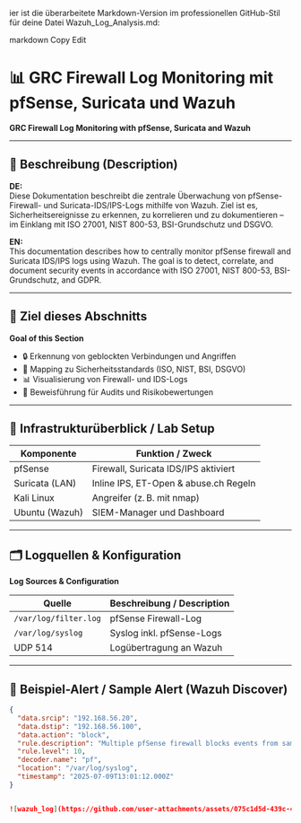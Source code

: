 ier ist die überarbeitete Markdown-Version im professionellen GitHub-Stil für deine Datei Wazuh_Log_Analysis.md:

markdown
Copy
Edit
# 📊 GRC Firewall Log Monitoring mit pfSense, Suricata und Wazuh  
**GRC Firewall Log Monitoring with pfSense, Suricata and Wazuh**

---

## 🧾 Beschreibung (Description)

**DE:**  
Diese Dokumentation beschreibt die zentrale Überwachung von pfSense-Firewall- und Suricata-IDS/IPS-Logs mithilfe von Wazuh. Ziel ist es, Sicherheitsereignisse zu erkennen, zu korrelieren und zu dokumentieren – im Einklang mit ISO 27001, NIST 800-53, BSI-Grundschutz und DSGVO.

**EN:**  
This documentation describes how to centrally monitor pfSense firewall and Suricata IDS/IPS logs using Wazuh. The goal is to detect, correlate, and document security events in accordance with ISO 27001, NIST 800-53, BSI-Grundschutz, and GDPR.

---

## 🎯 Ziel dieses Abschnitts  
**Goal of this Section**

- 🔒 Erkennung von geblockten Verbindungen und Angriffen  
- 🧩 Mapping zu Sicherheitsstandards (ISO, NIST, BSI, DSGVO)  
- 📊 Visualisierung von Firewall- und IDS-Logs  
- 📎 Beweisführung für Audits und Risikobewertungen  

---

## 🧰 Infrastrukturüberblick / Lab Setup

| Komponente        | Funktion / Zweck                      |
|------------------|----------------------------------------|
| pfSense           | Firewall, Suricata IDS/IPS aktiviert  |
| Suricata (LAN)    | Inline IPS, ET-Open & abuse.ch Regeln |
| Kali Linux        | Angreifer (z. B. mit nmap)            |
| Ubuntu (Wazuh)    | SIEM-Manager und Dashboard             |

---

## 🗂️ Logquellen & Konfiguration  
**Log Sources & Configuration**

| Quelle | Beschreibung / Description |
|--------|----------------------------|
| `/var/log/filter.log` | pfSense Firewall-Log |
| `/var/log/syslog`     | Syslog inkl. pfSense-Logs |
| UDP 514                | Logübertragung an Wazuh |

---

## 🚨 Beispiel-Alert / Sample Alert (Wazuh Discover)

```json
{
  "data.srcip": "192.168.56.20",
  "data.dstip": "192.168.56.100",
  "data.action": "block",
  "rule.description": "Multiple pfSense firewall blocks events from same source.",
  "rule.level": 10,
  "decoder.name": "pf",
  "location": "/var/log/syslog",
  "timestamp": "2025-07-09T13:01:12.000Z"
}


![wazuh_log](https://github.com/user-attachments/assets/075c1d5d-439c-4cfb-82fe-3607822ea29f)


